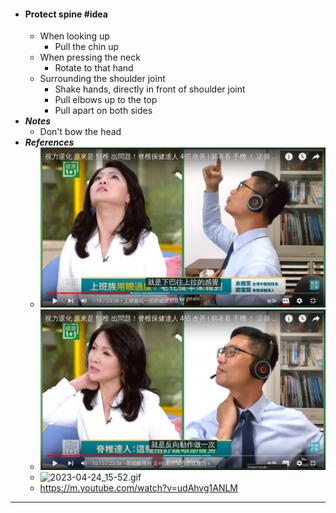 - #### Protect spine #idea
    - When looking up
        - Pull the chin up
    - When pressing the neck
        - Rotate to that hand
    - Surrounding the shoulder joint
        - Shake hands, directly in front of shoulder joint
        - Pull elbows up to the top
        - Pull apart on both sides
- ***Notes***
    - Don't bow the head
- ***References***
    - ![2023-04-24_15-06.png](../assets/2023-04-24_15-06.png)
    - ![2023-04-24_15-24.png](../assets/2023-04-24_15-24.png)
    - ![2023-04-24_15-52.gif](../assets/2023-04-24_15-52.gif)
    - https://m.youtube.com/watch?v=udAhvg1ANLM
- ---
